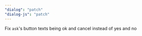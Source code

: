 ```yaml
---
"dialog": "patch"
"dialog-js": "patch"
---
```


Fix `ask`'s button texts being ok and cancel instead of yes and no
